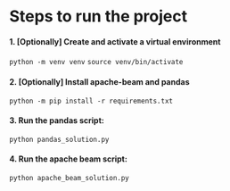 # Steps to run the project
#### 1. [Optionally] Create and activate a virtual environment
```python -m venv venv```
```source venv/bin/activate```
#### 2. [Optionally] Install apache-beam and pandas
```python -m pip install -r requirements.txt```
#### 3. Run the pandas script:
```python pandas_solution.py```
#### 4. Run the apache beam script:
```python apache_beam_solution.py```